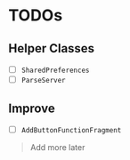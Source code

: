 # TODOs

## Helper Classes

- [ ] `SharedPreferences`
- [ ] `ParseServer`

## Improve

- [ ] `AddButtonFunctionFragment`

> Add more later
